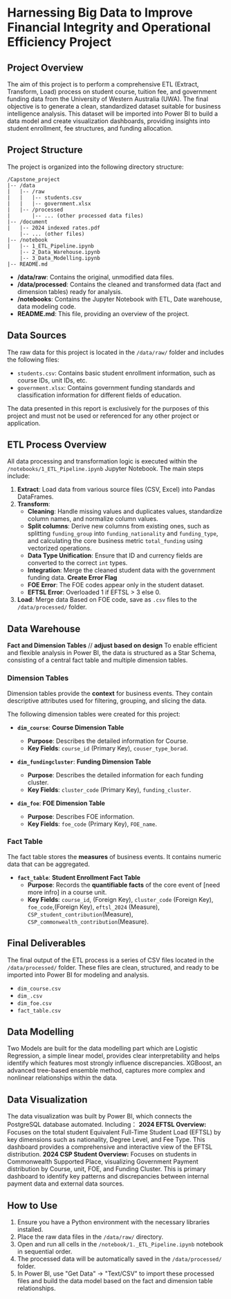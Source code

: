 # Harnessing Big Data to Improve Financial Integrity and Operational Efficiency Project

## Project Overview

The aim of this project is to perform a comprehensive ETL (Extract, Transform, Load) process on student course, tuition fee, and government funding data from the University of Western Australia (UWA). The final objective is to generate a clean, standardized dataset suitable for business intelligence analysis. This dataset will be imported into Power BI to build a data model and create visualization dashboards, providing insights into student enrollment, fee structures, and funding allocation.


## Project Structure

The project is organized into the following directory structure:

```
/Capstone_project
|-- /data
|   |-- /raw
|   |   |-- students.csv
|   |   |-- government.xlsx
|   |-- /processed
|       |-- ... (other processed data files)
|-- /document
|   |-- 2024 indexed rates.pdf
    |-- ... (other files)
|-- /notebook
|   |-- 1_ETL_Pipeline.ipynb
    |-- 2_Data_Warehouse.ipynb
    |-- 3_Data_Modelling.ipynb
|-- README.md
```

* **/data/raw**: Contains the original, unmodified data files.
* **/data/processed**: Contains the cleaned and transformed data (fact and dimension tables) ready for analysis.
* **/notebooks**: Contains the Jupyter Notebook with ETL, Date warehouse, data modeling code.
* **README.md**: This file, providing an overview of the project.

## Data Sources

The raw data for this project is located in the `/data/raw/` folder and includes the following files:

* `students.csv`: Contains basic student enrollment information, such as course IDs, unit IDs, etc.
* `government.xlsx`: Contains government funding standards and classification information for different fields of education.

The data presented in this report is exclusively for the purposes of this project and must not be used or referenced for any other project or application. 

## ETL Process Overview

All data processing and transformation logic is executed within the `/notebooks/1_ETL_Pipeline.ipynb` Jupyter Notebook. The main steps include:

1. **Extract**: Load data from various source files (CSV, Excel) into Pandas DataFrames.
2. **Transform**:
   * **Cleaning**: Handle missing values and duplicates values, standardize column names, and normalize column values.
   * **Split columns**: Derive new columns from existing ones, such as splitting `funding_group` into `funding_nationality` and `funding_type`, and calculating the core business metric `total_funding` using vectorized operations.
   * **Data Type Unification**: Ensure that ID and currency fields are converted to the correct `int` types.
   * **Integration**: Merge the cleaned student data with the government funding data.
   **Create Error Flag**
   * **FOE Error**: The FOE codes appear only in the student dataset.
   * **EFTSL Error**: Overloaded 1 if EFTSL > 3 else 0. 
3. **Load**: Merge data Based on FOE code, save as `.csv` files to the `/data/processed/` folder.

## Data Warehouse 

**Fact and Dimension Tables**
// **adjust based on design**
To enable efficient and flexible analysis in Power BI, the data is structured as a Star Schema, consisting of a central fact table and multiple dimension tables.

### Dimension Tables

Dimension tables provide the **context** for business events. They contain descriptive attributes used for filtering, grouping, and slicing the data.

The following dimension tables were created for this project:

* **`dim_course`**: **Course Dimension Table**
  * **Purpose**: Describes the detailed information for Course.
  * **Key Fields**: `course_id` (Primary Key), `couser_type_borad`.

* **`dim_fundingcluster`**: **Funding Dimension Table**
  * **Purpose**: Describes the detailed information for each funding cluster.
  * **Key Fields**: `cluster_code` (Primary Key), `funding_cluster`.

* **`dim_foe`**: **FOE Dimension Table**
  * **Purpose**: Describes FOE information.
  * **Key Fields**: `foe_code` (Primary Key), `FOE_name`.

### Fact Table

The fact table stores the **measures** of business events. It contains numeric data that can be aggregated.

* **`fact_table`**: **Student Enrollment Fact Table**
  * **Purpose**: Records the **quantifiable facts** of the core event of [need more infro] in a course unit.
  * **Key Fields**: `course_id`, (Foreign Key), `cluster_code` (Foreign Key), `foe_code`,(Foreign Key), `eftsl_2024` (Measure), `CSP_student_contribution`(Measure),
  `CSP_commonwealth_contribution`(Measure).

## Final Deliverables

The final output of the ETL process is a series of CSV files located in the `/data/processed/` folder. These files are clean, structured, and ready to be imported into Power BI for modeling and analysis.

* `dim_course.csv`
* `dim_.csv`
* `dim_foe.csv`
* `fact_table.csv`

## Data Modelling
Two Models are built for the data modelling part which are Logistic Regression, a simple linear model, provides clear interpretability and helps identify which features most strongly influence discrepancies. XGBoost, an advanced tree-based ensemble method, captures more complex and nonlinear relationships within the data. 

## Data Visualization
The data visualization was built by Power BI, which connects the PostgreSQL database automated.
Including：
**2024 EFTSL Overview:** Focuses on the total student Equivalent Full-Time Student Load (EFTSL) by key dimensions such as nationality, Degree Level, and Fee Type. This dashboard provides a comprehensive and interactive view of the EFTSL distribution. 
**2024 CSP Student Overview:** Focuses on students in Commonwealth Supported Place, visualizing Government Payment distribution by Course, unit, FOE, and Funding Cluster. This is primary     dashboard to identify key patterns and discrepancies between internal payment data and external data sources.   

## How to Use

1. Ensure you have a Python environment with the necessary libraries installed.
2. Place the raw data files in the `/data/raw/` directory.
3. Open and run all cells in the `/notebook/1._ETL_Pipeline.ipynb` notebook in sequential order.
4. The processed data will be automatically saved in the `/data/processed/` folder.
5. In Power BI, use "Get Data" -> "Text/CSV" to import these processed files and build the data model based on the fact and dimension table relationships.

